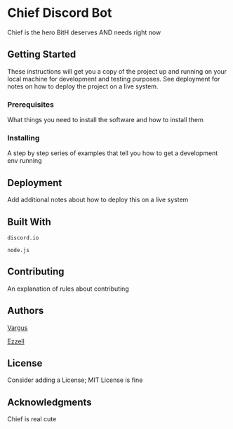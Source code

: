 # Chief Discord Bot

Chief is the hero BitH deserves AND needs right now

## Getting Started

These instructions will get you a copy of the project up and running on your local machine for development and testing purposes. See deployment for notes on how to deploy the project on a live system.

### Prerequisites

What things you need to install the software and how to install them

### Installing

A step by step series of examples that tell you how to get a development env running

## Deployment

Add additional notes about how to deploy this on a live system

## Built With
	discord.io
	 
	node.js

## Contributing

An explanation of rules about contributing


## Authors

[Vargus](https://github.com/axleman1011)

[Ezzell](https://github.com/Cezzell) 

## License

Consider adding a License; MIT License is fine

## Acknowledgments

Chief is real cute
